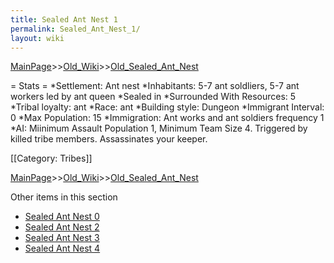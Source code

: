 ```yaml
---
title: Sealed Ant Nest 1
permalink: Sealed_Ant_Nest_1/
layout: wiki
---
```


[MainPage](/keeperrl_wiki/ "wikilink")>>[Old_Wiki](/keeperrl_wiki/Old_Wiki "wikilink")>>[Old_Sealed_Ant_Nest](/keeperrl_wiki/Old_Sealed_Ant_Nest "wikilink")

= Stats =
*Settlement: Ant nest
*Inhabitants: 5-7 ant soldliers, 5-7 ant workers led by ant queen
*Sealed in
*Surrounded With Resources: 5
*Tribal loyalty: ant
*Race: ant
*Building style: Dungeon 
*Immigrant Interval: 0
*Max Population: 15 
*Immigration: Ant works and ant soldiers frequency 1  
*AI: Miinimum Assault Population 1, Minimum Team Size 4. Triggered by killed tribe members. Assassinates your keeper. 

[[Category: Tribes]]

[MainPage](/keeperrl_wiki/ "wikilink")>>[Old_Wiki](/keeperrl_wiki/Old_Wiki "wikilink")>>[Old_Sealed_Ant_Nest](/keeperrl_wiki/Old_Sealed_Ant_Nest "wikilink")

Other items in this section
-    [Sealed Ant Nest 0](/keeperrl_wiki/Sealed_Ant_Nest_0 "wikilink")
-    [Sealed Ant Nest 2](/keeperrl_wiki/Sealed_Ant_Nest_2 "wikilink")
-    [Sealed Ant Nest 3](/keeperrl_wiki/Sealed_Ant_Nest_3 "wikilink")
-    [Sealed Ant Nest 4](/keeperrl_wiki/Sealed_Ant_Nest_4 "wikilink")
